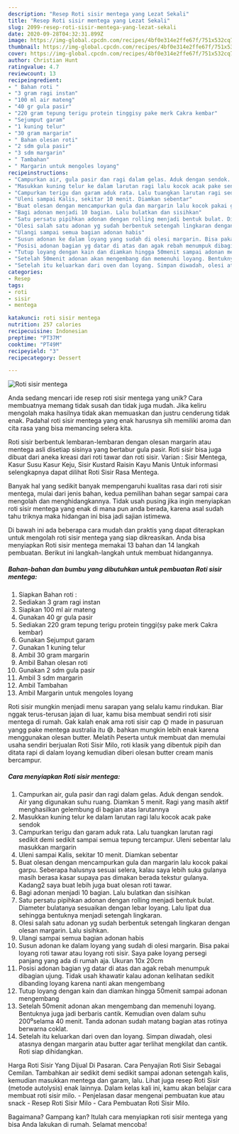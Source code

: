 ```yaml
---
description: "Resep Roti sisir mentega yang Lezat Sekali"
title: "Resep Roti sisir mentega yang Lezat Sekali"
slug: 2099-resep-roti-sisir-mentega-yang-lezat-sekali
date: 2020-09-28T04:32:31.899Z
image: https://img-global.cpcdn.com/recipes/4bf0e314e2ffe67f/751x532cq70/roti-sisir-mentega-foto-resep-utama.jpg
thumbnail: https://img-global.cpcdn.com/recipes/4bf0e314e2ffe67f/751x532cq70/roti-sisir-mentega-foto-resep-utama.jpg
cover: https://img-global.cpcdn.com/recipes/4bf0e314e2ffe67f/751x532cq70/roti-sisir-mentega-foto-resep-utama.jpg
author: Christian Hunt
ratingvalue: 4.7
reviewcount: 13
recipeingredient:
- " Bahan roti "
- "3 gram ragi instan"
- "100 ml air mateng"
- "40 gr gula pasir"
- "220 gram tepung terigu protein tinggisy pake merk Cakra kembar"
- "Sejumput garam"
- "1 kuning telur"
- "30 gram margarin"
- " Bahan olesan roti"
- "2 sdm gula pasir"
- "3 sdm margarin"
- " Tambahan"
- " Margarin untuk mengoles loyang"
recipeinstructions:
- "Campurkan air, gula pasir dan ragi dalam gelas. Aduk dengan sendok. Air yang digunakan suhu ruang. Diamkan 5 menit. Ragi yang masih aktif menghasilkan gelembung di bagian atas larutannya"
- "Masukkan kuning telur ke dalam larutan ragi lalu kocok acak pake sendok"
- "Campurkan terigu dan garam aduk rata. Lalu tuangkan larutan ragi sedikit demi sedikit sampai semua tepung tercampur. Uleni sebentar lalu masukkan margarin"
- "Uleni sampai Kalis, sekitar 10 menit. Diamkan sebentar"
- "Buat olesan dengan mencampurkan gula dan margarin lalu kocok pakai garpu. Seberapa halusnya sesuai selera, kalau saya lebih suka gulanya masih berasa kasar supaya pas dimakan berada tekstur gulanya. Kadang2 saya buat lebih juga buat olesan roti tawar."
- "Bagi adonan menjadi 10 bagian. Lalu bulatkan dan sisihkan"
- "Satu persatu pipihkan adonan dengan rolling menjadi bentuk bulat. Diameter bulatanya sesuaikan dengan lebar loyang. Lalu lipat dua sehingga bentuknya menjadi setengah lingkaran."
- "Olesi salah satu adonan yg sudah berbentuk setengah lingkaran dengan olesan margarin. Lalu sisihkan."
- "Ulangi sampai semua bagian adonan habis"
- "Susun adonan ke dalam loyang yang sudah di olesi margarin. Bisa pakai loyang roti tawar atau loyang roti sisir. Saya pake loyang persegi panjang yang ada di rumah aja. Ukuran 10x 20cm"
- "Posisi adonan bagian yg datar di atas dan agak rebah menumpuk dibagian ujung. Tidak usah khawatir kalau adonan kelihatan sedikit dibanding loyang karena nanti akan mengembang"
- "Tutup loyang dengan kain dan diamkan hingga 50menit sampai adonan mengembang"
- "Setelah 50menit adonan akan mengembang dan memenuhi loyang. Bentuknya juga jadi berbaris cantik. Kemudian oven dalam suhu 200⁰selama 40 menit. Tanda adonan sudah matang bagian atas rotinya berwarna coklat."
- "Setelah itu keluarkan dari oven dan loyang. Simpan diwadah, olesi atasnya dengan margarin atau butter agar terlihat mengkilat dan cantik. Roti siap dihidangkan."
categories:
- Resep
tags:
- roti
- sisir
- mentega

katakunci: roti sisir mentega 
nutrition: 257 calories
recipecuisine: Indonesian
preptime: "PT37M"
cooktime: "PT49M"
recipeyield: "3"
recipecategory: Dessert

---
```



![Roti sisir mentega](https://img-global.cpcdn.com/recipes/4bf0e314e2ffe67f/751x532cq70/roti-sisir-mentega-foto-resep-utama.jpg)

Anda sedang mencari ide resep roti sisir mentega yang unik? Cara membuatnya memang tidak susah dan tidak juga mudah. Jika keliru mengolah maka hasilnya tidak akan memuaskan dan justru cenderung tidak enak. Padahal roti sisir mentega yang enak harusnya sih memiliki aroma dan cita rasa yang bisa memancing selera kita.

Roti sisir berbentuk lembaran-lembaran dengan olesan margarin atau mentega asli disetiap sisinya yang bertabur gula pasir. Roti sisir bisa juga dibuat dari aneka kreasi dari roti tawar dan roti sisir. Varian : Sisir Mentega, Kasur Susu Kasur Keju, Sisir Kustard Raisin Kayu Manis Untuk informasi selengkapnya dapat dilihat Roti Sisir Rasa Mentega.

Banyak hal yang sedikit banyak mempengaruhi kualitas rasa dari roti sisir mentega, mulai dari jenis bahan, kedua pemilihan bahan segar sampai cara mengolah dan menghidangkannya. Tidak usah pusing jika ingin menyiapkan roti sisir mentega yang enak di mana pun anda berada, karena asal sudah tahu triknya maka hidangan ini bisa jadi sajian istimewa.


Di bawah ini ada beberapa cara mudah dan praktis yang dapat diterapkan untuk mengolah roti sisir mentega yang siap dikreasikan. Anda bisa menyiapkan Roti sisir mentega memakai 13 bahan dan 14 langkah pembuatan. Berikut ini langkah-langkah untuk membuat hidangannya.

<!--inarticleads1-->

##### Bahan-bahan dan bumbu yang dibutuhkan untuk pembuatan Roti sisir mentega:

1. Siapkan  Bahan roti :
1. Sediakan 3 gram ragi instan
1. Siapkan 100 ml air mateng
1. Gunakan 40 gr gula pasir
1. Sediakan 220 gram tepung terigu protein tinggi(sy pake merk Cakra kembar)
1. Gunakan Sejumput garam
1. Gunakan 1 kuning telur
1. Ambil 30 gram margarin
1. Ambil  Bahan olesan roti
1. Gunakan 2 sdm gula pasir
1. Ambil 3 sdm margarin
1. Ambil  Tambahan
1. Ambil  Margarin untuk mengoles loyang


Roti sisir mungkin menjadi menu sarapan yang selalu kamu rindukan. Biar nggak terus-terusan jajan di luar, kamu bisa membuat sendiri roti sisir mentega di rumah. Gak kalah enak ama roti sisir cap 🌞 made in pasuruan yangg pake mentega australia itu 😅. bahkan mungkin lebih enak karena menggunakan olesan butter. Melatih Peserta untuk membuat dan memulai usaha sendiri berjualan Roti Sisir Milo, roti klasik yang dibentuk pipih dan ditata rapi di dalam loyang kemudian diberi olesan butter cream manis bercampur. 

<!--inarticleads2-->

##### Cara menyiapkan Roti sisir mentega:

1. Campurkan air, gula pasir dan ragi dalam gelas. Aduk dengan sendok. Air yang digunakan suhu ruang. Diamkan 5 menit. Ragi yang masih aktif menghasilkan gelembung di bagian atas larutannya
1. Masukkan kuning telur ke dalam larutan ragi lalu kocok acak pake sendok
1. Campurkan terigu dan garam aduk rata. Lalu tuangkan larutan ragi sedikit demi sedikit sampai semua tepung tercampur. Uleni sebentar lalu masukkan margarin
1. Uleni sampai Kalis, sekitar 10 menit. Diamkan sebentar
1. Buat olesan dengan mencampurkan gula dan margarin lalu kocok pakai garpu. Seberapa halusnya sesuai selera, kalau saya lebih suka gulanya masih berasa kasar supaya pas dimakan berada tekstur gulanya. Kadang2 saya buat lebih juga buat olesan roti tawar.
1. Bagi adonan menjadi 10 bagian. Lalu bulatkan dan sisihkan
1. Satu persatu pipihkan adonan dengan rolling menjadi bentuk bulat. Diameter bulatanya sesuaikan dengan lebar loyang. Lalu lipat dua sehingga bentuknya menjadi setengah lingkaran.
1. Olesi salah satu adonan yg sudah berbentuk setengah lingkaran dengan olesan margarin. Lalu sisihkan.
1. Ulangi sampai semua bagian adonan habis
1. Susun adonan ke dalam loyang yang sudah di olesi margarin. Bisa pakai loyang roti tawar atau loyang roti sisir. Saya pake loyang persegi panjang yang ada di rumah aja. Ukuran 10x 20cm
1. Posisi adonan bagian yg datar di atas dan agak rebah menumpuk dibagian ujung. Tidak usah khawatir kalau adonan kelihatan sedikit dibanding loyang karena nanti akan mengembang
1. Tutup loyang dengan kain dan diamkan hingga 50menit sampai adonan mengembang
1. Setelah 50menit adonan akan mengembang dan memenuhi loyang. Bentuknya juga jadi berbaris cantik. Kemudian oven dalam suhu 200⁰selama 40 menit. Tanda adonan sudah matang bagian atas rotinya berwarna coklat.
1. Setelah itu keluarkan dari oven dan loyang. Simpan diwadah, olesi atasnya dengan margarin atau butter agar terlihat mengkilat dan cantik. Roti siap dihidangkan.


Harga Roti Sisir Yang Dijual Di Pasaran. Cara Penyajian Roti Sisir Sebagai Cemilan. Tambahkan air sedikit demi sedikit sampai adonan setengah kalis, kemudian masukkan mentega dan garam, lalu. Lihat juga resep Roti Sisir (metode autolysis) enak lainnya. Dalam kelas kali ini, kamu akan belajar cara membuat roti sisir milo. - Penjelasan dasar mengenai pembuatan kue atau snack - Resep Roti Sisir Milo - Cara Pembuatan Roti Sisir Milo. 

Bagaimana? Gampang kan? Itulah cara menyiapkan roti sisir mentega yang bisa Anda lakukan di rumah. Selamat mencoba!
